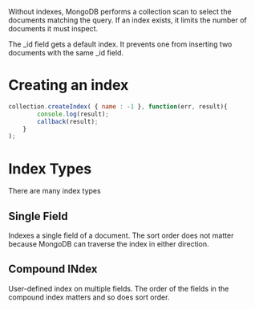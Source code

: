 Without indexes, MongoDB performs a collection scan to select the documents matching the query. If an index exists, it limits the number of documents it must inspect.

The \_id field gets a default index. It prevents one from inserting two documents with the same \_id field.

# Creating an index
```js
collection.createIndex( { name : -1 }, function(err, result){
		console.log(result);
		callback(result);
	} 
);
```

# Index Types
There are many index types
## Single Field
Indexes a single field of a document. The sort order does not matter because MongoDB can traverse the index in either direction.

## Compound INdex
User-defined index on multiple fields. The order of the fields in the compound index matters and so does sort order. 